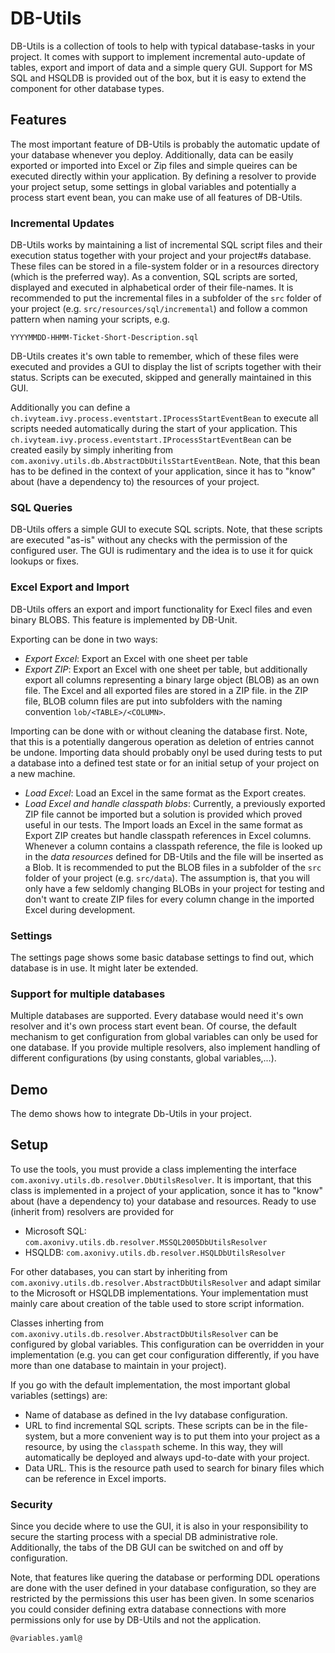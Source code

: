 <!--
Dear developer!     

When you create your very valuable documentation, please be aware that this Readme.md is not only published on github. This documentation is also processed automatically and published on our website. For this to work, the two headings "Demo" and "Setup" must not be changed
-->

# DB-Utils

<!--
The explanations under "MY-RRODUCT-NAME" are displayed  e.g. for the Connector A-Trust here: https://market.axonivy.com/a-trust#tab-description   
-->

DB-Utils is a collection of tools to help with typical database-tasks in your project.
It comes with support to implement incremental auto-update of tables, export and import
of data and a simple query GUI.
Support for MS SQL and HSQLDB is provided out of the box, but it is easy to extend the
component for other database types.

## Features

The most important feature of DB-Utils is probably the automatic update of your database whenever you deploy. Additionally, data can be easily exported or imported into Excel or Zip files and simple queires can be executed directly within your application. By defining a resolver to provide your project setup, some settings in global variables and potentially a process start event bean, you can make use of all features of DB-Utils.

### Incremental Updates

DB-Utils works by maintaining a list of incremental SQL script files and their execution status together with your project and your project#s database. These files can be stored in a file-system folder or in a resources directory (which is the preferred way). As a convention, SQL scripts are sorted, displayed and executed in alphabetical order of their file-names. It is recommended to put the incremental files in a subfolder of the `src` folder of your project (e.g. `src/resources/sql/incremental`) and follow a common pattern when naming your scripts, e.g.

`YYYYMMDD-HHMM-Ticket-Short-Description.sql`

DB-Utils creates it's own table to remember, which of these files were executed and provides a GUI to display the list of scripts together with their status. Scripts can be executed, skipped and generally maintained in this GUI.

Additionally you can define a `ch.ivyteam.ivy.process.eventstart.IProcessStartEventBean` to execute all scripts needed
automatically during the start of your application. This `ch.ivyteam.ivy.process.eventstart.IProcessStartEventBean` can be created easily by simply inheriting from `com.axonivy.utils.db.AbstractDbUtilsStartEventBean`. Note, that this bean has to be defined in the context of your application, since it has to "know" about (have a dependency to) the resources of your project.

### SQL Queries

DB-Utils offers a simple GUI to execute SQL scripts. Note, that these scripts are executed "as-is" without any checks with the
permission of the configured user. The GUI is rudimentary and the idea is to use it for quick lookups or fixes.

### Excel Export and Import

DB-Utils offers an export and import functionality for Execl files and even binary BLOBS. This feature is implemented by DB-Unit.

Exporting can be done in two ways:

* *Export Excel*: Export an Excel with one sheet per table
* *Export ZIP*: Export an Excel with one sheet per table, but additionally export all columns representing a binary large object (BLOB) as an own file. The Excel and all exported files are stored in a ZIP file. in the ZIP file, BLOB column files are put into subfolders with the naming convention `lob/<TABLE>/<COLUMN>`.

Importing can be done with or without cleaning the database first. Note, that this is a potentially dangerous operation as deletion of entries cannot be undone. Importing data should probably onyl be used during tests to put a database into a defined test state or for an initial setup of your project on a new machine.

* *Load Excel*: Load an Excel in the same format as the Export creates.
* *Load Excel and handle classpath blobs*: Currently, a previously exported ZIP file cannot be imported but a solution is provided which proved useful in our tests. The Import loads an Excel in the same format as Export ZIP creates but handle classpath references in Excel columns. Whenever a column contains a classpath reference, the file is looked up in the *data resources* defined for DB-Utils and the file will be inserted as a Blob. It is recommended to put the BLOB files in a subfolder of the `src` folder of your project (e.g. `src/data`). The assumption is, that you will only have a few seldomly changing BLOBs in your project for testing and don't want to create ZIP files for every column change in the imported Excel during development.
 
### Settings

The settings page shows some basic database settings to find out, which database is in use. It might later be extended.

### Support for multiple databases

Multiple databases are supported. Every database would need it's own resolver and it's own process start event bean. Of course, the default mechanism to get configuration from global variables can only be used for one database. If you provide multiple resolvers, also implement handling of different configurations (by using constants, global variables,...).

## Demo

The demo shows how to integrate Db-Utils in your project.

<!--
We use all entries under the heading "Demo" for the demo-Tab on our Website, e.g. for the Connector A-Trust here: https://market.axonivy.com/a-trust#tab-demo  
-->

## Setup

To use the tools, you must provide a class implementing the interface `com.axonivy.utils.db.resolver.DbUtilsResolver`. It is important, that this class is implemented in a project of your application, sonce it has to "know" about (have a dependency to) your database and resources. Ready to use (inherit from) resolvers
are provided for
* Microsoft SQL: `com.axonivy.utils.db.resolver.MSSQL2005DbUtilsResolver`
* HSQLDB: `com.axonivy.utils.db.resolver.HSQLDbUtilsResolver`

For other databases, you can start by inheriting from `com.axonivy.utils.db.resolver.AbstractDbUtilsResolver` and adapt similar to
the Microsoft or HSQLDB implementations. Your implementation must mainly care about
creation of the table used to store script information.

Classes inherting from `com.axonivy.utils.db.resolver.AbstractDbUtilsResolver` can be
configured by global variables. This configuration can be overridden in your implementation
(e.g. you can get cour configuration differently, if you have more than one database to
maintain in your project).

If you go with the default implementation, the most important global variables (settings) are:
* Name of database as defined in the Ivy database configuration.
* URL to find incremental SQL scripts. These scripts can be in the file-system, but a more convenient way is to put them into your project as a resource, by using the `classpath` scheme. In this way, they will automatically be deployed and always upd-to-date with your project.
* Data URL. This is the resource path used to search for binary files which can be reference in Excel imports.

### Security

Since you decide where to use the GUI, it is also in your responsibility to secure the starting process with
a special DB administrative role. Additionally, the tabs of the DB GUI can be switched on and off by configuration.

Note, that features like quering the database or performing DDL operations are done with the user defined in your database configuration, so they are restricted by the permissions this user has been given. In some scenarios you could consider defining extra database connections with more permissions only for use by DB-Utils and not the application.

<!--
The entries under the heading "Setup" are filled in this tab, e.g. for the Connector A-Trust here: https://market.axonivy.com/a-trust#tab-setup. 
-->

```
@variables.yaml@
```
